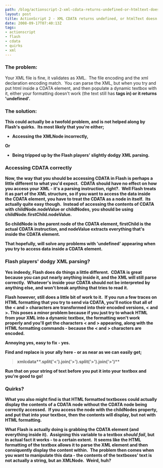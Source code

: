 ```yaml
---
path: /blog/actionscript-2-xml-cdata-returns-undefined-or-htmltext-doesnt-work/
layout: post
title: ActionScript 2 - XML CDATA returns undefined, or htmlText doesn't work!
date: 2008-09-17T07:40:13Z
tags:
- actionscript
- flash
- cdata
- quirks
- xml
---
```


### The problem:

Your XML file is fine, it validates as XML.  The file encoding and the xml declaration encoding match.  You can parse the XML, but when you try and put html inside a CDATA element, and then populate a dynamic textbox with it, either your formatting doesn't work (the text still has <b> tags in) or it returns 'undefined'.

### The solution:

This could actually be a twofold problem, and is not helped along by Flash's quirks.  Its most likely that you're either;

*   Accessing the XMLNode incorrectly,

Or

*   Being tripped up by the Flash players' slightly dodgy XML parsing.

### Accessing CDATA correctly

Now, the way that you should be accessing CDATA in Flash is perhaps a little different to what you'd expect.  CDATA should have no effect on how you access your XML - it's a parsing instruction, right?.  Well Flash treats it as part of the XML structure, so if you want to access the data inside the CDATA element, you have to treat the CDATA as a node in itself.  Its actually quite easy though.  Instead of accessing the contents of CDATA with childNode.nodeValue or childNodes, you should be using **childNode.firstChild.nodeValue**.

So childNode is the parent node of the CDATA element, firstChild is the actual CDATA instruction, and nodeValue extracts everything that's inside the CDATA element.

That hopefully, will solve any problems with 'undefined' appearing when you try to access data inside a CDATA element.

### Flash players' dodgy XML parsing?

Yes indeedy, Flash does do things a little different.  CDATA is great because you can put nearly anything inside it, and the XML will still parse correctly.  Whatever's inside your CDATA should not be interpreted by anything else, and won't break anything that tries to read it.

Flash however, still does a little bit of work to it.  If you run a few traces on HTML formatting that you try to send via CDATA, you'll notice that all of the < and > characters are transformed into their encoded versions, &lt; and &gt;. This poses a minor problem because if you just try to whack HTML from your XML into a dynamic textbox, the formatting won't work properly and you'll get the characters < and > appearing, along with the HTML formatting commands - because the < and > characters are encoded.

Annoying yes, easy to fix - yes.

Find and replace is your ally here - or as near as we can easily get;

> xmlcdata**.split('&lt;').join('&gt;').split('>').join('>')**

Run that on your string of text before you put it into your textbox and you're good to go!

### Quirks?

What you also might find is that HTML formatted textboxes could actually display the contents of a CDATA node without the CDATA node being correctly accessed.  If you access the node with the childNodes property, and put that into your textbox, then the contents will display, but not with HTML formatting.

What Flash is actually doing is grabbing the CDATA element (and everything inside it).  Assigning this variable to a textbox _should fail_, but in actual fact it works - to a certain extent.  It seems like the HTML formatting of the textbox allows it to parse the XML element and then consiquently display the content within.  The problem then comes when you want to manipulate this data - the contents of the textboxes' text is not actually a string, but an XMLNode.  Weird, huh?